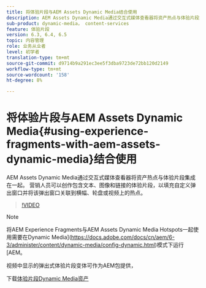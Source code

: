 ```yaml
---
title: 将体验片段与AEM Assets Dynamic Media结合使用
description: AEM Assets Dynamic Media通过交互式媒体查看器将资产热点与体验片段集成在一起。 营销人员可以创作包含文本、图像和链接的体验片段，以填充自定义弹出窗口并将该弹出窗口关联到横幅、轮盘或视频上的热点。
sub-product: dynamic-media， content-services
feature: 体验片段
version: 6.3, 6.4, 6.5
topic: 内容管理
role: 业务从业者
level: 初学者
translation-type: tm+mt
source-git-commit: d9714b9a291ec3ee5f3dba9723de72bb120d2149
workflow-type: tm+mt
source-wordcount: '158'
ht-degree: 8%

---
```



# 将体验片段与AEM Assets Dynamic Media{#using-experience-fragments-with-aem-assets-dynamic-media}结合使用

AEM Assets Dynamic Media通过交互式媒体查看器将资产热点与体验片段集成在一起。 营销人员可以创作包含文本、图像和链接的体验片段，以填充自定义弹出窗口并将该弹出窗口关联到横幅、轮盘或视频上的热点。

>[!VIDEO](https://video.tv.adobe.com/v/22115/?quality=9&learn=on)

>[!NOTE]
>
>将AEM Experience Fragments与AEM Assets Dynamic Media Hotspots一起使用需要在Dynamic Media](https://docs.adobe.com/docs/cn/aem/6-3/administer/content/dynamic-media/config-dynamic.html)模式下运行[AEM。

视频中显示的弹出式体验片段变体可作为AEM包提供，

下载[体验片段Dynamic Media资产](assets/experience-fragmentsdynamic-mediaassets-100.zip)
